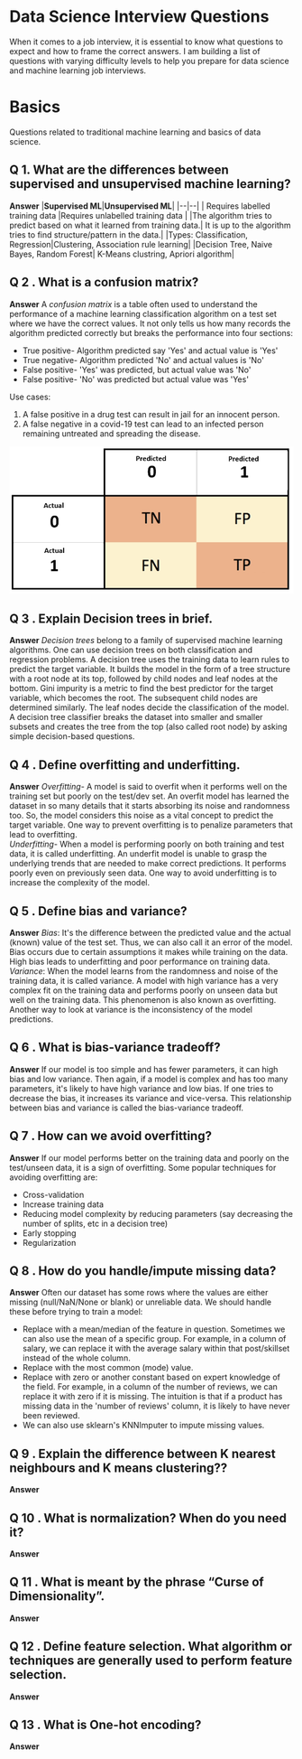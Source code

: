 
# Data Science Interview Questions

When it comes to a job interview, it is essential to know what questions to expect and how to frame the correct answers.
I am building a list of questions with varying difficulty levels to help you prepare for data science and machine learning job interviews.

# Basics

Questions related to traditional machine learning and basics of data science.

## Q 1. What are the differences between supervised and unsupervised machine learning?

**Answer**
|**Supervised ML**|**Unsupervised ML**|
|--|--|
| Requires labelled training data |Requires unlabelled training data |
|The algorithm tries to predict based on what it learned from training data.| It is up to the algorithm tries to find structure/pattern in the data.|
|Types: Classification, Regression|Clustering, Association rule learning|
|Decision Tree, Naive Bayes, Random Forest| K-Means clustring, Apriori algorithm|

## Q 2 . What is a confusion matrix?

**Answer**
A *confusion matrix* is a table often used to understand the performance of a machine learning classification algorithm on a test set where we have the correct values. It not only tells us how many records the algorithm predicted correctly but breaks the performance into four sections:
 - True positive- Algorithm predicted say 'Yes' and actual value is 'Yes'
 - True negative- Algorithm predicted 'No' and actual values is 'No'
 - False positive- 'Yes' was predicted, but actual value was 'No'
 - False positive- 'No' was predicted but actual value was 'Yes'

Use cases:
1. A false positive in a drug test can result in jail for an innocent person.
2. A false negative in a covid-19 test can lead to an infected person remaining untreated and spreading the disease.

![image of a confusion matrix](resources/confusion_matrix.jpg?raw=true)

 
## Q 3 . Explain Decision trees in brief. 

**Answer**
*Decision trees* belong to a family of supervised machine learning algorithms. One can use decision trees on both classification and regression problems. 
A decision tree uses the training data to learn rules to predict the target variable. It builds the model in the form of a tree structure with a root node at its top, followed by child nodes and leaf nodes at the bottom. Gini impurity is a metric to find the best predictor for the target variable, which becomes the root. The subsequent child nodes are determined similarly. The leaf nodes decide the classification of the model.
A decision tree classifier breaks the dataset into smaller and smaller subsets and creates the tree from the top (also called root node) by asking simple decision-based questions. 

## Q 4 . Define overfitting and underfitting. 

**Answer**
*Overfitting*- A model is said to overfit when it performs well on the training set but poorly on the test/dev set. An overfit model has learned the dataset in so many details that it starts absorbing its noise and randomness too. So, the model considers this noise as a vital concept to predict the target variable. One way to prevent overfitting is to penalize parameters that lead to overfitting.<br>
*Underfitting*- When a model is performing poorly on both training and test data, it is called underfitting. An underfit model is unable to grasp the underlying trends that are needed to make correct predictions. It performs poorly even on previously seen data. One way to avoid underfitting is to increase the complexity of the model.

## Q 5 . Define bias and variance?

**Answer**
*Bias*: It's the difference between the predicted value and the actual (known) value of the test set. Thus, we can also call it an error of the model. Bias occurs due to certain assumptions it makes while training on the data. High bias leads to underfitting and poor performance on training data.<br>
*Variance*:  When the model learns from the randomness and noise of the training data, it is called variance. A model with high variance has a very complex fit on the training data and performs poorly on unseen data but well on the training data. This phenomenon is also known as overfitting. Another way to look at variance is the inconsistency of the model predictions. 

## Q 6 . What is bias-variance tradeoff?

**Answer**
If our model is too simple and has fewer parameters, it can high bias and low variance. Then again, if a model is complex and has too many parameters, it's likely to have high variance and low bias. If one tries to decrease the bias, it increases its variance and vice-versa. This relationship between bias and variance is called the bias-variance tradeoff.

## Q 7 . How can we avoid overfitting?

**Answer**
If our model performs better on the training data and poorly on the test/unseen data, it is a sign of overfitting. Some popular techniques for avoiding overfitting are:
 - Cross-validation
 - Increase training data
 - Reducing model complexity by reducing parameters (say decreasing the number of splits, etc in a decision tree)
 - Early stopping
 -  Regularization

## Q 8 . How do you handle/impute missing data?

**Answer**
Often our dataset has some rows where the values are either missing (null/NaN/None or blank) or unreliable data. We should handle these before trying to train a model:

 - Replace with a mean/median of the feature in question. Sometimes we can also use the mean of a specific group. For example, in a column of salary, we can replace it with the average salary within that post/skillset instead of the whole column.
 - Replace with the most common (mode) value.
 - Replace with zero or another constant based on expert knowledge of the field. For example, in a column of the number of reviews, we can replace it with zero if it is missing. The intuition is that if a product has missing data in the 'number of reviews' column, it is likely to have never been reviewed.
 - We can also use sklearn's KNNImputer to impute missing values.

## Q 9 . Explain the difference between K nearest neighbours and K means clustering??

**Answer**

## Q 10 . What is normalization? When do you need it?

**Answer**

## Q 11 . What is meant by the phrase “Curse of Dimensionality”.

**Answer**

## Q 12 . Define feature selection. What algorithm or techniques are generally used to perform feature selection.

**Answer**

## Q 13 . What is One-hot encoding?

**Answer**
